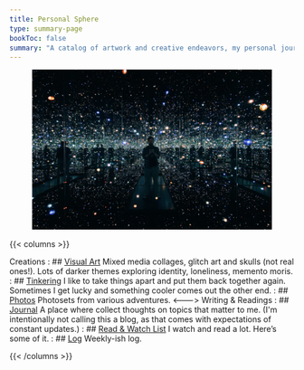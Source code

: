 ```yaml
---
title: Personal Sphere
type: summary-page
bookToc: false
summary: "A catalog of artwork and creative endeavors, my personal journal, and more."
---
```

<article class="markdown book-post feature-block">
<figure>
  <img src="broad2.webp">
</figure>
</article>

{{< columns >}}

Creations
: ## [Visual Art](/art)
	Mixed media collages, glitch art and skulls (not real ones!). Lots of darker themes exploring identity, loneliness, memento moris.
: ## [Tinkering](/tinkering)
	I like to take things apart and put them back together again. Sometimes I get lucky and something cooler comes out the other end.
: ## [Photos](/photos)
	Photosets from various adventures.
<--->
Writing & Readings
: ## [Journal](/journal)
	A place where collect thoughts on topics that matter to me. (I'm intentionally not calling this a blog, as that comes with expectations of constant updates.)
: ## [Read & Watch List](/media)
	I watch and read a lot. Here’s some of it.
: ## [Log](/log)
	Weekly-ish log.

{{< /columns >}}